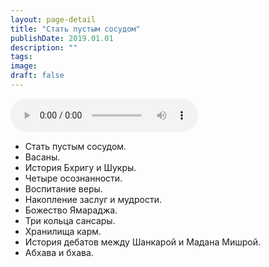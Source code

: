 ```yaml
---
layout: page-detail
title: "Стать пустым сосудом"
publishDate: 2019.01.01
description: ""
tags:
image:
draft: false
---
```


<audio title="2019.01.01 - Стать пустым сосудом.mp3" src="/upload/iblock/504/5046ddba8969eb73bbbe8fff3c8514d0.mp3" controls=""></audio>

* Стать пустым сосудом.
* Васаны.
* История Бхригу и Шукры.
* Четыре осознанности.
* Воспитание веры.
* Накопление заслуг и мудрости.
* Божество Ямараджа.
* Три кольца сансары.
* Хранилища карм.
* История дебатов между Шанкарой и Мадана Мишрой.
* Абхава и бхава.

  
